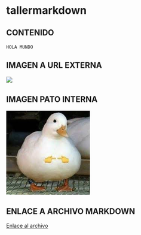 # tallermarkdown

## CONTENIDO

```
HOLA MUNDO
```

## IMAGEN A URL EXTERNA

![](https://cdn.hobbyconsolas.com/sites/navi.axelspringer.es/public/media/image/2021/11/genshin-impact-2519455.jpg)


## IMAGEN PATO INTERNA

![](imagenes/pato.jpeg)

## ENLACE A ARCHIVO MARKDOWN

[Enlace al archivo](markdown.md)